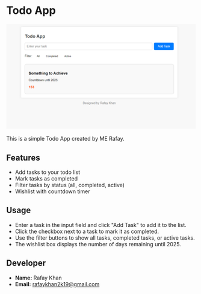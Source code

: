 # Todo App

![alt text](image.png)

This is a simple Todo App created by ME Rafay.

## Features
- Add tasks to your todo list
- Mark tasks as completed
- Filter tasks by status (all, completed, active)
- Wishlist with countdown timer

## Usage
- Enter a task in the input field and click "Add Task" to add it to the list.
- Click the checkbox next to a task to mark it as completed.
- Use the filter buttons to show all tasks, completed tasks, or active tasks.
- The wishlist box displays the number of days remaining until 2025.

## Developer
- **Name:** Rafay Khan
- **Email:** rafaykhan2k19@gmail.com

